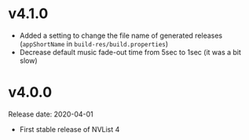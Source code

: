 
# v4.1.0
- Added a setting to change the file name of generated releases (`appShortName` in `build-res/build.properties`)
- Decrease default music fade-out time from 5sec to 1sec (it was a bit slow)

# v4.0.0
Release date: 2020-04-01
- First stable release of NVList 4
